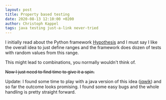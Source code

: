 ```yaml
---
layout: post
title: Property based testing
date: 2020-08-13 12:10:00 +0200
author: Christoph Kappel
tags: java testing just-a-link never-tried
---
```

I initially read about the Python framework
[Hypothesis][1] and I must say I like the overall idea
to just define ranges and the framework does dozen of tests with random values from this range.

This might lead to combinations, you normally wouldn't think of.

~~Now I just need to find time to give it a spin.~~

Update: I found some time to play with a java version of this idea ([jqwik][2]) and so far the
outcome looks promising. I found some easy bugs and the whole handling is pretty straight forward.

[1]: https://hypothesis.readthedocs.io/en/latest/
[2]: https://jqwik.net/